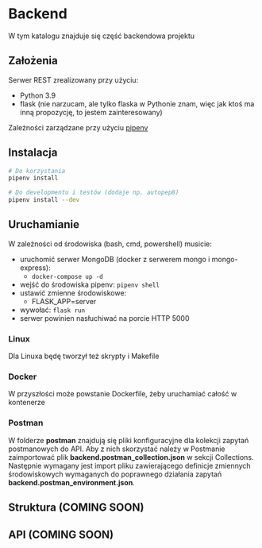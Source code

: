 # Backend
W tym katalogu znajduje się część backendowa projektu

## Założenia
Serwer REST zrealizowany przy użyciu:
* Python 3.9
* flask (nie narzucam, ale tylko flaska w Pythonie znam, więc jak ktoś ma inną propozycję, to jestem zainteresowany)

Zależności zarządzane przy użyciu [pipenv](https://pipenv.pypa.io/en/latest/)

## Instalacja
``` bash
# Do korzystania
pipenv install

# Do developmentu i testów (dodaje np. autopep8)
pipenv install --dev
```

## Uruchamianie
W zależności od środowiska (bash, cmd, powershell) musicie:
* uruchomić serwer MongoDB (docker z serwerem mongo i mongo-express):
  * ``docker-compose up -d``
* wejść do środowiska pipenv: ``pipenv shell``
* ustawić zmienne środowiskowe:
  * FLASK_APP=server
* wywołać: ``flask run``
* serwer powinien nasłuchiwać na porcie HTTP 5000

### Linux
Dla Linuxa będę tworzył też skrypty i Makefile

### Docker
W przyszłości może powstanie Dockerfile, żeby uruchamiać całość w kontenerze

### Postman
W folderze **postman** znajdują się pliki konfiguracyjne dla kolekcji zapytań postmanowych do API. Aby z nich skorzystać należy w Postmanie zaimportować plik **backend.postman_collection.json** w sekcji Collections. Następnie wymagany jest import pliku zawierającego definicje zmiennych środowiskowych wymaganych do poprawnego działania zapytań **backend.postman_environment.json**.

## Struktura (COMING SOON)

## API (COMING SOON)
